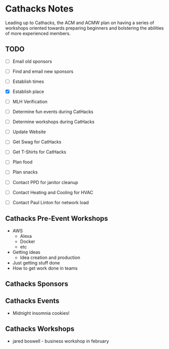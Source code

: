 # Cathacks Notes
Leading up to Cathacks, the ACM and ACMW plan on having a series of workshops oriented towards preparing beginners and bolstering the abilities of more experienced members.

## TODO
- [ ] Email old sponsors
- [ ] Find and email new sponsors
- [ ] Establish times
- [x] Establish place
- [ ] MLH Verification
- [ ] Determine fun events during CatHacks
- [ ] Determine workshops during CatHacks
- [ ] Update Website
- [ ] Get Swag for CatHacks
- [ ] Get T-Shirts for CatHacks
- [ ] Plan food
- [ ] Plan snacks
- [ ] Contact PPD for janitor cleanup
- [ ] Contact Heating and Cooling for HVAC
- [ ] Contact Paul Linton for network load


## Cathacks Pre-Event Workshops
- AWS
    - Alexa
    - Docker
    - etc
- Getting ideas
    - Idea creation and production
- Just getting stuff done
- How to get work done in teams

## Cathacks Sponsors

## Cathacks Events
- Midnight insomnia cookies!

## Cathacks Workshops
- jared boswell - business workshop in february
